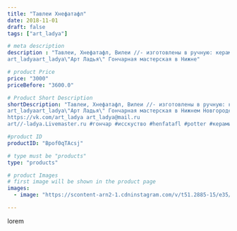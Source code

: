 ```yaml
---
title: "Тавлеи Хнефатафл"
date: 2018-11-01
draft: false
tags: ["art_ladya"]

# meta description
description : "Тавлеи, Хнефатафл, Вилеи //- изготовлены в ручную: керамические фигурки на кожаном игральном поле. 
art_ladyaart_ladya\"Арт Ладья\" Гончарная мастерская в Нижне"

# product Price
price: "3000"
priceBefore: "3600.0"

# Product Short Description
shortDescription: "Тавлеи, Хнефатафл, Вилеи //- изготовлены в ручную: керамические фигурки на кожаном игральном поле. 
art_ladyaart_ladya\"Арт Ладья\" Гончарная мастерская в Нижнем Новгороде. Изготовление керамики и мастер//-классы по обучению. 
https://vk.com/art_ladya art_ladya@mail.ru 
art//-ladya.Livemaster.ru #гончар #исскуство #henfatafl #potter #керамикадляинтерьера #керамикаручнаяработа #гончарнаямастерская #керамиканазаказ #handmade #exclusive #керамика #гончарнаяпосуда #эксклюзивнаякерамика #painter #boardgame #game #decor #ceramics #chess #ceramics #тавлеи #древняяигра #ceramicarte #шахматы #настольныеигры #clay #хнефатафл #ancientgame #авторскаякерамика"

#product ID
productID: "Bpof0qTAcsj"

# type must be "products"
type: "products"

# product Images
# first image will be shown in the product page
images:
  - image: "https://scontent-arn2-1.cdninstagram.com/v/t51.2885-15/e35/43914967_1830628683673120_42326876535799248_n.jpg?se=7&tp=1&_nc_ht=scontent-arn2-1.cdninstagram.com&_nc_cat=104&_nc_ohc=kThv9KuWKAwAX_s5MUt&ccb=7-4&oh=894a0bbe664c5bd7019b84855dd0fe43&oe=60829996&_nc_sid=86f79a&ig_cache_key=MTkwMjkxMDgwMDgzNDcxMDMwNw%3D%3D.2-ccb7-4"

---
```

lorem
